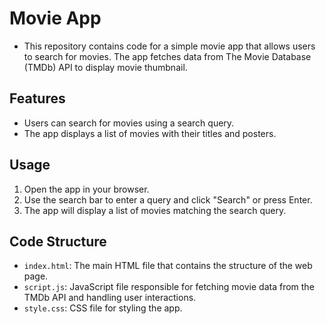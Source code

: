 # Movie App
- This repository contains code for a simple movie app that allows users to search for movies. The app fetches data from The Movie Database (TMDb) API to display movie thumbnail.

## Features
- Users can search for movies using a search query.
- The app displays a list of movies with their titles and posters.

## Usage
1. Open the app in your browser.
2. Use the search bar to enter a query and click "Search" or press Enter.
3. The app will display a list of movies matching the search query.

## Code Structure
- `index.html`: The main HTML file that contains the structure of the web page.
- `script.js`: JavaScript file responsible for fetching movie data from the TMDb API and handling user interactions.
- `style.css`: CSS file for styling the app.


